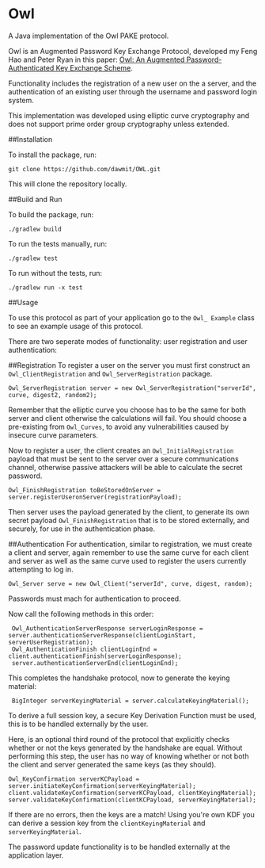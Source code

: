 # Owl

A Java implementation of the Owl PAKE protocol.

Owl is an Augmented Password Key Exchange Protocol, developed my
Feng Hao and Peter Ryan in this paper: [Owl: An Augmented 
Password-Authenticated Key Exchange Scheme](https://eprint.iacr.org/2023/768.pdf).

Functionality includes the registration of a new user on the a
server, and the authentication of an existing user through the
username and password login system.

This implementation was developed using elliptic curve 
cryptography and does not support prime order group cryptography
unless extended.

##Installation

To install the package, run:

```git clone https://github.com/dawmit/OWL.git```

This will clone the repository locally.

##Build and Run

To build the package, run:

```./gradlew build```

To run the tests manually, run:

```./gradlew test```

To run without the tests, run:

```./gradlew run -x test```

##Usage

To use this protocol as part of your application go to the `Owl_
Example` class to see an example usage of this protocol.

There are two seperate modes of functionality: user registration
and user authentication:

##Registration
To register a user on the server you must first construct an `Owl_ClientRegistration` and `Owl_ServerRegistration` package.

```Owl_ClientRegistration client = new Owl_ClientRegistration("username", "password".toCharArray(), curve, digest, random);
Owl_ServerRegistration server = new Owl_ServerRegistration("serverId", curve, digest2, random2);
````

Remember that the elliptic curve you choose has to be the same for both server and client otherwise the calculations will fail. You should choose a pre-existing from `Owl_Curves`, to avoid any vulnerabilities caused by insecure curve parameters.

Now to register a user, the client creates an `Owl_InitialRegistration` payload that must be sent to the server over a secure communications channel, otherwise passive attackers will be able to calculate the secret password.

```Owl_InitialRegistration registrationPayload = client.initiateUserRegistration();
Owl_FinishRegistration toBeStoredOnServer = server.registerUseronServer(registrationPayload);
```

Then server uses the payload generated by the client, to generate its own secret payload `Owl_FinishRegistration` that is to be stored externally, and securely, for use in the authentication phase.  

##Authentication
For authentication, similar to registration, we must create a client and server, again remember to use the same curve for each client and server as well as the same curve used to register the users currently attempting to log in.

```Owl_Client client = new Owl_Client("username", "password".toCharArray(), curve, digest, random);
Owl_Server serve = new Owl_Client("serverId", curve, digest, random);
```

Passwords must mach for authentication to proceed.

Now call the following methods in this order:

``` Owl_AuthenticationInitiate clientLoginStart = client.authenticationInitiate();
 Owl_AuthenticationServerResponse serverLoginResponse = server.authenticationServerResponse(clientLoginStart, serverUserRegistration);
 Owl_AuthenticationFinish clientLoginEnd = client.authenticationFinish(serverLoginResponse);
 server.authenticationServerEnd(clientLoginEnd);
 ```

 This completes the handshake protocol, now to generate the keying material:

 ``` BigInteger clientKeyingMaterial = client.calculateKeyingMaterial();
  BigInteger serverKeyingMaterial = server.calculateKeyingMaterial();
  ```
  To derive a full session key, a secure Key Derivation Function must be used, this is to be handled externally by the user.

  Here, is an optional third round of the protocol that explicitly checks whether or not the keys generated by the handshake are equal. Without performing this step, the user has no way of knowing whether or not both the client and server generated the same keys (as they should).

  ```Owl_KeyConfirmation clientKCPayload = client.initiateKeyConfirmation(clientKeyingMaterial);
  Owl_KeyConfirmation serverKCPayload = server.initiateKeyConfirmation(serverKeyingMaterial);
  client.validateKeyConfirmation(serverKCPayload, clientKeyingMaterial);
  server.validateKeyConfirmation(clientKCPayload, serverKeyingMaterial);
  ```

  If there are no errors, then the keys are a match! Using you're own KDF you can derive a session key from the `clientKeyingMaterial` and `serverKeyingMaterial`.

  The password update functionality is to be handled externally at the application layer.
